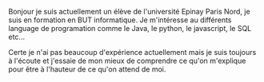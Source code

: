 <p>Bonjour je suis actuellement un élève de l'université Epinay Paris Nord, je suis en formation en BUT informatique. Je m'intéresse au différents language de programation comme le Java, le python, le javascript, le SQL etc...</p>
<p>Certe je n'ai pas beaucoup d'expérience actuellement mais je suis toujours à l'écoute et j'essaie de mon mieux de comprendre ce qu'on m'explique pour être à l'hauteur de ce qu'on attend de moi.</p>
